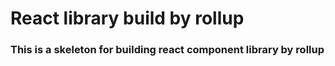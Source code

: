 # React library build by rollup
### This is a skeleton for building react component library by rollup